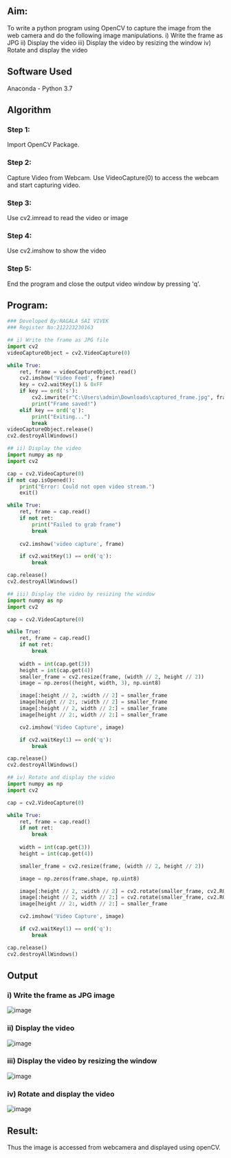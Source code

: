 
## Aim:
 
To write a python program using OpenCV to capture the image from the web camera and do the following image manipulations.
i) Write the frame as JPG 
ii) Display the video 
iii) Display the video by resizing the window
iv) Rotate and display the video

## Software Used
Anaconda - Python 3.7
## Algorithm
### Step 1:
Import OpenCV Package.
### Step 2:
Capture Video from Webcam. Use VideoCapture(0) to access the webcam and start capturing video.
### Step 3:
Use cv2.imread to read the video or image
### Step 4:
Use cv2.imshow to show the video
### Step 5:
End the program and close the output video window by pressing 'q'.
## Program:
``` Python
### Developed By:RAGALA SAI VIVEK
### Register No:212223230163

## i) Write the frame as JPG file
import cv2
videoCaptureObject = cv2.VideoCapture(0)

while True:
    ret, frame = videoCaptureObject.read()
    cv2.imshow('Video Feed', frame)
    key = cv2.waitKey(1) & 0xFF
    if key == ord('s'):
        cv2.imwrite(r"C:\Users\admin\Downloads\captured_frame.jpg", frame)
        print("Frame saved!")
    elif key == ord('q'):
        print("Exiting...")
        break
videoCaptureObject.release()
cv2.destroyAllWindows()

## ii) Display the video
import numpy as np
import cv2

cap = cv2.VideoCapture(0)
if not cap.isOpened():
    print("Error: Could not open video stream.")
    exit()

while True:
    ret, frame = cap.read()
    if not ret:
        print("Failed to grab frame")
        break
    
    cv2.imshow('video capture', frame)

    if cv2.waitKey(1) == ord('q'):
        break

cap.release()
cv2.destroyAllWindows()

## iii) Display the video by resizing the window
import numpy as np
import cv2

cap = cv2.VideoCapture(0)

while True:
    ret, frame = cap.read()
    if not ret:
        break
    
    width = int(cap.get(3))  
    height = int(cap.get(4))  
    smaller_frame = cv2.resize(frame, (width // 2, height // 2))
    image = np.zeros((height, width, 3), np.uint8)

    image[:height // 2, :width // 2] = smaller_frame  
    image[height // 2:, :width // 2] = smaller_frame  
    image[:height // 2, width // 2:] = smaller_frame  
    image[height // 2:, width // 2:] = smaller_frame  

    cv2.imshow('Video Capture', image)

    if cv2.waitKey(1) == ord('q'):
        break

cap.release()
cv2.destroyAllWindows()

## iv) Rotate and display the video
import numpy as np
import cv2

cap = cv2.VideoCapture(0)

while True:
    ret, frame = cap.read()
    if not ret:
        break
    
    width = int(cap.get(3)) 
    height = int(cap.get(4)) 

    smaller_frame = cv2.resize(frame, (width // 2, height // 2))

    image = np.zeros(frame.shape, np.uint8)

    image[:height // 2, :width // 2] = cv2.rotate(smaller_frame, cv2.ROTATE_180)
    image[:height // 2, width // 2:] = cv2.rotate(smaller_frame, cv2.ROTATE_180) 
    image[height // 2:, width // 2:] = smaller_frame 

    cv2.imshow('Video Capture', image)

    if cv2.waitKey(1) == ord('q'):
        break

cap.release()
cv2.destroyAllWindows()

```
## Output

### i) Write the frame as JPG image
![image](https://github.com/user-attachments/assets/23d57ea6-97ea-47d0-b768-bfad2c9ca988)

### ii) Display the video
![image](https://github.com/user-attachments/assets/a133d6b8-d170-44ef-8c87-35685b5a2473)

### iii) Display the video by resizing the window
![image](https://github.com/user-attachments/assets/752270b1-d26e-4150-9f1e-4f110dd5f29f)

### iv) Rotate and display the video
![image](https://github.com/user-attachments/assets/56b08ee1-471a-4db3-9c6c-c128ec442ce8)

## Result:
Thus the image is accessed from webcamera and displayed using openCV.
